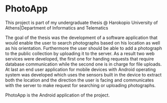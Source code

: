 # PhotoApp

This project is part of my undergraduate thesis @ Harokopio University of Athens|Department of Informatics and Telematics

The goal of the thesis was the development of a software application that would enable the user to search 
photographs based on his location as well as his orientation. Furthermore the user should be able to add 
a photograph to the public collection by uploading it to the server. As a result two web services were 
developed, the first one for handing requests that require database communication while the second one is 
in charge for file uploads. At last an end user application for mobile devices with Android operating system 
was developed which uses the sensors built in the device to extract both the location and the direction 
the user is facing and communicates with the server to make request for searching or uploading photographs.  

PhotoApp is the Android application of the project.
